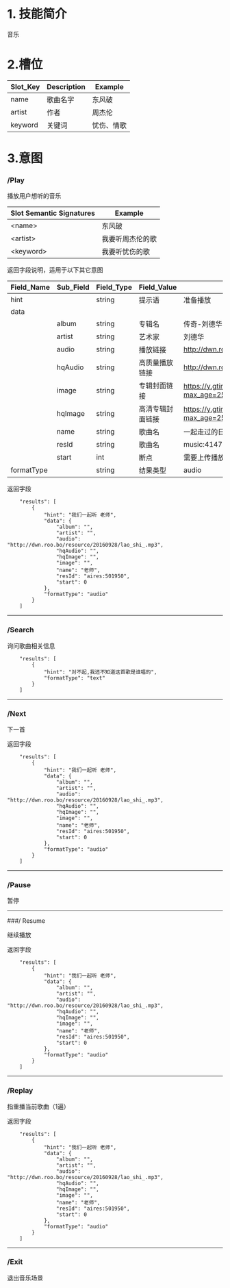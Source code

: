 
# 1. 技能简介

音乐

# 2.槽位

| **Slot\_Key** | **Description** | **Example** |
| --- | --- | --- |
| name | 歌曲名字 | 东风破 |
| artist | 作者 | 周杰伦 |
| keyword | 关键词 | 忧伤、情歌 |

# 3.意图

### \/Play

播放用户想听的音乐

| **Slot Semantic Signatures** | **Example** |
| --- | --- |
| &lt;name&gt; | 东风破 |
| &lt;artist&gt; | 我要听周杰伦的歌 |
| &lt;keyword&gt; | 我要听忧伤的歌 |

返回字段说明，适用于以下其它意图

| **Field\_Name** | **Sub\_Field** | **Field\_Type** | **Field\_Value** | **Field\_Example** |
| --- | --- | --- | --- | --- |
| hint |  | string | 提示语 | 准备播放 |
| data |  |  |  |  |
|  | album | string | 专辑名 | 传奇-刘德华 一起走过的日子 |
|  | artist | string | 艺术家 | 刘德华 |
|  | audio | string | 播放链接 | http://dwn.roo.bo/resource/music_bk/413/30261413.mp3 |
|  | hqAudio | string | 高质量播放链接 | http://dwn.roo.bo/resource/music_bk/413/30261413.mp3 |
|  | image | string | 专辑封面链接 | https://y.gtimg.cn/music/photo_new/T002R300x300M000003gkYbc2Athou.jpg?max_age=2592000 |
|  | hqImage | string | 高清专辑封面链接 | https://y.gtimg.cn/music/photo_new/T002R300x300M000003gkYbc2Athou.jpg?max_age=2592000 |
|  | name | string | 歌曲名 | 一起走过的日子 |
|  | resId | string | 歌曲名 | music:4147072 |
|  | start | int | 断点 | 需要上传播放状态 |
| formatType |  | string | 结果类型 | audio |

返回字段

```
    "results": [
        {
            "hint": "我们一起听 老师",
            "data": {
                "album": "",
                "artist": "",
                "audio": "http://dwn.roo.bo/resource/20160928/lao_shi_.mp3",
                "hqAudio": "",
                "hqImage": "",
                "image": "",
                "name": "老师",
                "resId": "aires:501950",
                "start": 0
            },
            "formatType": "audio"
        }
    ]
```

---

### \/Search

询问歌曲相关信息

```
    "results": [
        {
            "hint": "对不起,我还不知道这首歌是谁唱的",
            "formatType": "text"
        }
    ]
```


---

### \/Next

下一首

返回字段

```
    "results": [
        {
            "hint": "我们一起听 老师",
            "data": {
                "album": "",
                "artist": "",
                "audio": "http://dwn.roo.bo/resource/20160928/lao_shi_.mp3",
                "hqAudio": "",
                "hqImage": "",
                "image": "",
                "name": "老师",
                "resId": "aires:501950",
                "start": 0
            },
            "formatType": "audio"
        }
    ]
```

---

### \/Pause

暂停

---

###\/ Resume

继续播放

返回字段

```
    "results": [
        {
            "hint": "我们一起听 老师",
            "data": {
                "album": "",
                "artist": "",
                "audio": "http://dwn.roo.bo/resource/20160928/lao_shi_.mp3",
                "hqAudio": "",
                "hqImage": "",
                "image": "",
                "name": "老师",
                "resId": "aires:501950",
                "start": 0
            },
            "formatType": "audio"
        }
    ]
```

---

### \/Replay
指重播当前歌曲（1遍）

返回字段

```
    "results": [
        {
            "hint": "我们一起听 老师",
            "data": {
                "album": "",
                "artist": "",
                "audio": "http://dwn.roo.bo/resource/20160928/lao_shi_.mp3",
                "hqAudio": "",
                "hqImage": "",
                "image": "",
                "name": "老师",
                "resId": "aires:501950",
                "start": 0
            },
            "formatType": "audio"
        }
    ]
```

---


### \/Exit
退出音乐场景
